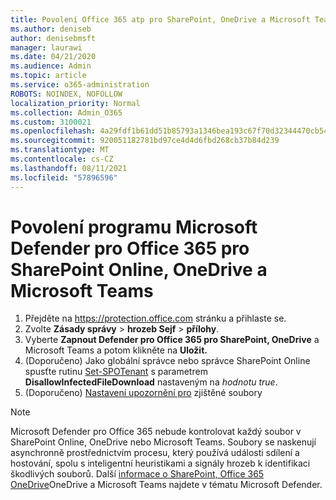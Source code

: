 ```yaml
---
title: Povolení Office 365 atp pro SharePoint, OneDrive a Microsoft Teams
ms.author: deniseb
author: denisebmsft
manager: laurawi
ms.date: 04/21/2020
ms.audience: Admin
ms.topic: article
ms.service: o365-administration
ROBOTS: NOINDEX, NOFOLLOW
localization_priority: Normal
ms.collection: Admin_O365
ms.custom: 3100021
ms.openlocfilehash: 4a29fdf1b61dd51b85793a1346bea193c67f70d32344470cb5449cf767da4a24
ms.sourcegitcommit: 920051182781bd97ce4d4d6fbd268cb37b84d239
ms.translationtype: MT
ms.contentlocale: cs-CZ
ms.lasthandoff: 08/11/2021
ms.locfileid: "57896596"
---
```

# <a name="enable-microsoft-defender-for-office-365-for-sharepoint-online-onedrive-and-microsoft-teams"></a>Povolení programu Microsoft Defender pro Office 365 pro SharePoint Online, OneDrive a Microsoft Teams

1. Přejděte na https://protection.office.com stránku a přihlaste se.
2. Zvolte **Zásady správy**  >  **hrozeb Sejf**  >  **přílohy**.
3. Vyberte **Zapnout Defender pro Office 365 pro SharePoint, OneDrive** a Microsoft Teams a potom klikněte na **Uložit.**
4. (Doporučeno) Jako globální správce nebo správce SharePoint Online spusťte rutinu [Set-SPOTenant](https://docs.microsoft.com/powershell/module/sharepoint-online/Set-SPOTenant?view=sharepoint-ps) s parametrem **DisallowInfectedFileDownload** nastaveným na *hodnotu true*.
5. (Doporučeno) [Nastavení upozornění pro](https://docs.microsoft.com/microsoft-365/security/office-365-security/turn-on-atp-for-spo-odb-and-teams#set-up-alerts-for-detected-files) zjištěné soubory

> [!NOTE]
> Microsoft Defender pro Office 365 nebude kontrolovat každý soubor v SharePoint Online, OneDrive nebo Microsoft Teams. Soubory se naskenují asynchronně prostřednictvím procesu, který používá události sdílení a hostování, spolu s inteligentní heuristikami a signály hrozeb k identifikaci škodlivých souborů. Další [informace o SharePoint, Office 365 OneDrive](https://docs.microsoft.com/microsoft-365/security/office-365-security/atp-for-spo-odb-and-teams)OneDrive a Microsoft Teams najdete v tématu Microsoft Defender.